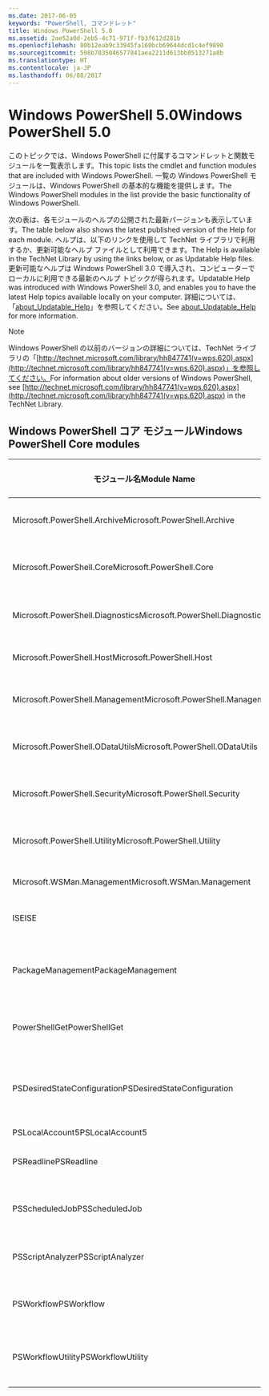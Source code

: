 ```yaml
---
ms.date: 2017-06-05
keywords: "PowerShell, コマンドレット"
title: Windows PowerShell 5.0
ms.assetid: 2ae52a0d-2eb5-4c71-971f-fb3f612d281b
ms.openlocfilehash: 80b12eab9c33945fa160bcb69644dcd1c4ef9890
ms.sourcegitcommit: 598b7835046577841aea2211d613bb8513271a8b
ms.translationtype: HT
ms.contentlocale: ja-JP
ms.lasthandoff: 06/08/2017
---
```

# <a name="windows-powershell-50"></a><span data-ttu-id="01aa8-103">Windows PowerShell 5.0</span><span class="sxs-lookup"><span data-stu-id="01aa8-103">Windows PowerShell 5.0</span></span>
<span data-ttu-id="01aa8-104">このトピックでは、Windows PowerShell に付属するコマンドレットと関数モジュールを一覧表示します。</span><span class="sxs-lookup"><span data-stu-id="01aa8-104">This topic lists the cmdlet and function modules that are included with Windows PowerShell.</span></span> <span data-ttu-id="01aa8-105">一覧の Windows PowerShell モジュールは、Windows PowerShell の基本的な機能を提供します。</span><span class="sxs-lookup"><span data-stu-id="01aa8-105">The Windows PowerShell modules in the list provide the basic functionality of Windows PowerShell.</span></span>

<span data-ttu-id="01aa8-106">次の表は、各モジュールのヘルプの公開された最新バージョンも表示しています。</span><span class="sxs-lookup"><span data-stu-id="01aa8-106">The table below also shows the latest published version of the Help for each module.</span></span> <span data-ttu-id="01aa8-107">ヘルプは、以下のリンクを使用して TechNet ライブラリで利用するか、更新可能なヘルプ ファイルとして利用できます。</span><span class="sxs-lookup"><span data-stu-id="01aa8-107">The Help is available in the TechNet Library by using the links below, or as Updatable Help files.</span></span> <span data-ttu-id="01aa8-108">更新可能なヘルプは Windows PowerShell 3.0 で導入され、コンピューターでローカルに利用できる最新のヘルプ トピックが得られます。</span><span class="sxs-lookup"><span data-stu-id="01aa8-108">Updatable Help was introduced with Windows PowerShell 3.0, and enables you to have the latest Help topics available locally on your computer.</span></span> <span data-ttu-id="01aa8-109">詳細については、「[about_Updatable_Help](http://technet.microsoft.com/library/hh847735.aspx)」を参照してください。</span><span class="sxs-lookup"><span data-stu-id="01aa8-109">See [about_Updatable_Help](http://technet.microsoft.com/library/hh847735.aspx) for more information.</span></span>

> [!NOTE]
> <span data-ttu-id="01aa8-110">Windows PowerShell の以前のバージョンの詳細については、TechNet ライブラリの「[http://technet.microsoft.com/library/hh847741(v=wps.620).aspx](http://technet.microsoft.com/library/hh847741(v=wps.620).aspx)」を参照してください。</span><span class="sxs-lookup"><span data-stu-id="01aa8-110">For information about older versions of Windows PowerShell, see [http://technet.microsoft.com/library/hh847741(v=wps.620).aspx](http://technet.microsoft.com/library/hh847741(v=wps.620).aspx) in the TechNet Library.</span></span>

## <a name="windows-powershell-core-modules"></a><span data-ttu-id="01aa8-111">Windows PowerShell コア モジュール</span><span class="sxs-lookup"><span data-stu-id="01aa8-111">Windows PowerShell Core modules</span></span>

|<span data-ttu-id="01aa8-112">モジュール名</span><span class="sxs-lookup"><span data-stu-id="01aa8-112">Module Name</span></span>|<span data-ttu-id="01aa8-113">タイトルと Web バージョンへのリンク</span><span class="sxs-lookup"><span data-stu-id="01aa8-113">Title and Link to Web Version</span></span>|<span data-ttu-id="01aa8-114">最新バージョン</span><span class="sxs-lookup"><span data-stu-id="01aa8-114">Latest Version</span></span>|
|---------------|---------------------------------|------------------|
|<span data-ttu-id="01aa8-115">Microsoft.PowerShell.Archive</span><span class="sxs-lookup"><span data-stu-id="01aa8-115">Microsoft.PowerShell.Archive</span></span>|[<span data-ttu-id="01aa8-116">Microsoft.PowerShell.Archive モジュール</span><span class="sxs-lookup"><span data-stu-id="01aa8-116">Microsoft.PowerShell.Archive Module</span></span>](Microsoft.PowerShell.Archive-Module.md)|<span data-ttu-id="01aa8-117">5.0.1.0</span><span class="sxs-lookup"><span data-stu-id="01aa8-117">5.0.1.0</span></span>|
|<span data-ttu-id="01aa8-118">Microsoft.PowerShell.Core</span><span class="sxs-lookup"><span data-stu-id="01aa8-118">Microsoft.PowerShell.Core</span></span>|[<span data-ttu-id="01aa8-119">Windows PowerShell コア コマンドレットのヘルプ トピック</span><span class="sxs-lookup"><span data-stu-id="01aa8-119">Windows PowerShell Core Cmdlet Help Topics</span></span>](https://technet.microsoft.com/en-us/library/416b758e-e714-407f-bb6e-4d4e9112be95)|<span data-ttu-id="01aa8-120">5.0.1.0</span><span class="sxs-lookup"><span data-stu-id="01aa8-120">5.0.1.0</span></span>|
|<span data-ttu-id="01aa8-121">Microsoft.PowerShell.Diagnostics</span><span class="sxs-lookup"><span data-stu-id="01aa8-121">Microsoft.PowerShell.Diagnostics</span></span>|[<span data-ttu-id="01aa8-122">Windows PowerShell 診断コマンドレット</span><span class="sxs-lookup"><span data-stu-id="01aa8-122">Windows PowerShell Diagnostic Cmdlets</span></span>](http://technet.microsoft.com/library/792C093D-2DAA-4A9D-96CF-A30A9A9595B4)|<span data-ttu-id="01aa8-123">5.0.1.0</span><span class="sxs-lookup"><span data-stu-id="01aa8-123">5.0.1.0</span></span>|
|<span data-ttu-id="01aa8-124">Microsoft.PowerShell.Host</span><span class="sxs-lookup"><span data-stu-id="01aa8-124">Microsoft.PowerShell.Host</span></span>|[<span data-ttu-id="01aa8-125">Windows PowerShell ホスト コマンドレット</span><span class="sxs-lookup"><span data-stu-id="01aa8-125">Windows PowerShell Host Cmdlets</span></span>](http://technet.microsoft.com/library/E1957183-3E3C-481F-B604-F58550D42C4C)|<span data-ttu-id="01aa8-126">5.0.1.0</span><span class="sxs-lookup"><span data-stu-id="01aa8-126">5.0.1.0</span></span>|
|<span data-ttu-id="01aa8-127">Microsoft.PowerShell.Management</span><span class="sxs-lookup"><span data-stu-id="01aa8-127">Microsoft.PowerShell.Management</span></span>|[<span data-ttu-id="01aa8-128">Windows PowerShell Management のコマンドレット</span><span class="sxs-lookup"><span data-stu-id="01aa8-128">Windows PowerShell Management Cmdlets</span></span>](http://technet.microsoft.com/library/A7DCE904-3284-4CBD-8AF4-9B660E0F8CF4)|<span data-ttu-id="01aa8-129">5.0.1.0</span><span class="sxs-lookup"><span data-stu-id="01aa8-129">5.0.1.0</span></span>|
|<span data-ttu-id="01aa8-130">Microsoft.PowerShell.ODataUtils</span><span class="sxs-lookup"><span data-stu-id="01aa8-130">Microsoft.PowerShell.ODataUtils</span></span>|[<span data-ttu-id="01aa8-131">Windows PowerShell OData ユーティリティ コマンドレット</span><span class="sxs-lookup"><span data-stu-id="01aa8-131">Windows PowerShell OData Utilities Cmdlets</span></span>](http://technet.microsoft.com/library/dn818911(v=wps.640).aspx)|<span data-ttu-id="01aa8-132">5.0.1.0</span><span class="sxs-lookup"><span data-stu-id="01aa8-132">5.0.1.0</span></span>|
|<span data-ttu-id="01aa8-133">Microsoft.PowerShell.Security</span><span class="sxs-lookup"><span data-stu-id="01aa8-133">Microsoft.PowerShell.Security</span></span>|[<span data-ttu-id="01aa8-134">Windows PowerShell セキュリティ コマンドレット</span><span class="sxs-lookup"><span data-stu-id="01aa8-134">Windows PowerShell Security Cmdlets</span></span>](http://technet.microsoft.com/library/3D94A738-3A83-4BD3-8937-E518890D576F)|<span data-ttu-id="01aa8-135">5.0.1.0</span><span class="sxs-lookup"><span data-stu-id="01aa8-135">5.0.1.0</span></span>|
|<span data-ttu-id="01aa8-136">Microsoft.PowerShell.Utility</span><span class="sxs-lookup"><span data-stu-id="01aa8-136">Microsoft.PowerShell.Utility</span></span>|[<span data-ttu-id="01aa8-137">Windows PowerShell ユーティリティ コマンドレット</span><span class="sxs-lookup"><span data-stu-id="01aa8-137">Windows PowerShell Utility Cmdlets</span></span>](http://technet.microsoft.com/library/E5764DA6-8961-4320-B733-F460F3E6F730)|<span data-ttu-id="01aa8-138">5.0.1.0</span><span class="sxs-lookup"><span data-stu-id="01aa8-138">5.0.1.0</span></span>|
|<span data-ttu-id="01aa8-139">Microsoft.WSMan.Management</span><span class="sxs-lookup"><span data-stu-id="01aa8-139">Microsoft.WSMan.Management</span></span>|[<span data-ttu-id="01aa8-140">Windows PowerShell WSMan コマンドレット</span><span class="sxs-lookup"><span data-stu-id="01aa8-140">Windows PowerShell WSMan Cmdlets</span></span>](http://technet.microsoft.com/library/F0905869-019D-42B5-94FE-6457A182BA57)|<span data-ttu-id="01aa8-141">5.0.1.0</span><span class="sxs-lookup"><span data-stu-id="01aa8-141">5.0.1.0</span></span>|
|<span data-ttu-id="01aa8-142">ISE</span><span class="sxs-lookup"><span data-stu-id="01aa8-142">ISE</span></span>|[<span data-ttu-id="01aa8-143">Windows PowerShell ISE コマンドレット</span><span class="sxs-lookup"><span data-stu-id="01aa8-143">Windows PowerShell ISE Cmdlets</span></span>](http://technet.microsoft.com/library/7F6F1CD2-2409-47C0-8BED-72FFC88DE104)|<span data-ttu-id="01aa8-144">5.0.1.0</span><span class="sxs-lookup"><span data-stu-id="01aa8-144">5.0.1.0</span></span>|
|<span data-ttu-id="01aa8-145">PackageManagement</span><span class="sxs-lookup"><span data-stu-id="01aa8-145">PackageManagement</span></span>|[<span data-ttu-id="01aa8-146">Windows PowerShell PackageManagement コマンドレット</span><span class="sxs-lookup"><span data-stu-id="01aa8-146">Windows PowerShell PackageManagement Cmdlets</span></span>](http://technet.microsoft.com/library/dn890951.aspx)|<span data-ttu-id="01aa8-147">5.0.1.0</span><span class="sxs-lookup"><span data-stu-id="01aa8-147">5.0.1.0</span></span>|
|<span data-ttu-id="01aa8-148">PowerShellGet</span><span class="sxs-lookup"><span data-stu-id="01aa8-148">PowerShellGet</span></span>|[<span data-ttu-id="01aa8-149">Windows PowerShell PowerShellGet コマンドレット</span><span class="sxs-lookup"><span data-stu-id="01aa8-149">Windows PowerShell PowerShellGet Cmdlets</span></span>](http://technet.microsoft.com/library/dn835097.aspx)|<span data-ttu-id="01aa8-150">5.0.1.0</span><span class="sxs-lookup"><span data-stu-id="01aa8-150">5.0.1.0</span></span>|
|<span data-ttu-id="01aa8-151">PSDesiredStateConfiguration</span><span class="sxs-lookup"><span data-stu-id="01aa8-151">PSDesiredStateConfiguration</span></span>|[<span data-ttu-id="01aa8-152">Windows PowerShell Desired State Configuration Cmdlets (Windows PowerShell Desired State Configuration のコマンドレット)</span><span class="sxs-lookup"><span data-stu-id="01aa8-152">Windows PowerShell Desired State Configuration Cmdlets</span></span>](https://technet.microsoft.com/en-US/library/dn521624.aspx)|<span data-ttu-id="01aa8-153">5.0.1.0</span><span class="sxs-lookup"><span data-stu-id="01aa8-153">5.0.1.0</span></span>|
|<span data-ttu-id="01aa8-154">PSLocalAccount5</span><span class="sxs-lookup"><span data-stu-id="01aa8-154">PSLocalAccount5</span></span>||<span data-ttu-id="01aa8-155">5.0.1.0</span><span class="sxs-lookup"><span data-stu-id="01aa8-155">5.0.1.0</span></span>|
|<span data-ttu-id="01aa8-156">PSReadline</span><span class="sxs-lookup"><span data-stu-id="01aa8-156">PSReadline</span></span>|[<span data-ttu-id="01aa8-157">Windows PowerShell Readline コマンドレット</span><span class="sxs-lookup"><span data-stu-id="01aa8-157">Windows PowerShell Readline Cmdlets</span></span>](https://technet.microsoft.com/en-US/library/mt560330)|<span data-ttu-id="01aa8-158">5.0.1.0</span><span class="sxs-lookup"><span data-stu-id="01aa8-158">5.0.1.0</span></span>|
|<span data-ttu-id="01aa8-159">PSScheduledJob</span><span class="sxs-lookup"><span data-stu-id="01aa8-159">PSScheduledJob</span></span>|[<span data-ttu-id="01aa8-160">Windows PowerShell スケジュール済みジョブのコマンドレット</span><span class="sxs-lookup"><span data-stu-id="01aa8-160">Windows PowerShell Scheduled Job Cmdlets</span></span>](http://technet.microsoft.com/library/DE2215F0-B525-4F65-A059-480B786C6B11)|<span data-ttu-id="01aa8-161">5.0.1.0</span><span class="sxs-lookup"><span data-stu-id="01aa8-161">5.0.1.0</span></span>|
|<span data-ttu-id="01aa8-162">PSScriptAnalyzer</span><span class="sxs-lookup"><span data-stu-id="01aa8-162">PSScriptAnalyzer</span></span>|[<span data-ttu-id="01aa8-163">Windows PowerShell PSScriptAnalyzer コマンドレット</span><span class="sxs-lookup"><span data-stu-id="01aa8-163">Windows PowerShell PSScriptAnalyzer Cmdlets</span></span>](http://technet.microsoft.com/library/dn927161.aspx)|<span data-ttu-id="01aa8-164">5.0.1.0</span><span class="sxs-lookup"><span data-stu-id="01aa8-164">5.0.1.0</span></span>|
|<span data-ttu-id="01aa8-165">PSWorkflow</span><span class="sxs-lookup"><span data-stu-id="01aa8-165">PSWorkflow</span></span>|[<span data-ttu-id="01aa8-166">Windows PowerShell ワークフロー コマンドレット</span><span class="sxs-lookup"><span data-stu-id="01aa8-166">Windows PowerShell Workflow Cmdlets</span></span>](http://technet.microsoft.com/library/A6B6D03A-6FDF-478A-B08A-0C145AB690BD)|<span data-ttu-id="01aa8-167">5.0.1.0</span><span class="sxs-lookup"><span data-stu-id="01aa8-167">5.0.1.0</span></span>|
|<span data-ttu-id="01aa8-168">PSWorkflowUtility</span><span class="sxs-lookup"><span data-stu-id="01aa8-168">PSWorkflowUtility</span></span>|[<span data-ttu-id="01aa8-169">Windows PowerShell ワークフロー ユーティリティ コマンドレット</span><span class="sxs-lookup"><span data-stu-id="01aa8-169">Windows PowerShell Workflow Utility Cmdlets</span></span>](http://technet.microsoft.com/library/D33B1B65-7140-431C-9A70-F768D025074A)|<span data-ttu-id="01aa8-170">5.0.1.0</span><span class="sxs-lookup"><span data-stu-id="01aa8-170">5.0.1.0</span></span>|

